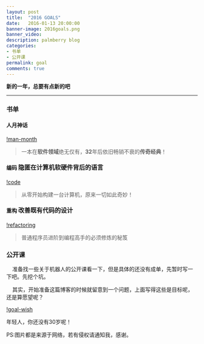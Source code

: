```yaml
---
layout: post
title:  "2016 GOALS"
date:   2016-01-13 20:00:00
banner-image: 2016goals.png
banner_video:
description: palmberry blog
categories:
- 书单
- 公开课
permalink: goal
comments: true
---
```


**新的一年，总要有点新的吧**

---

### 书单

#### 人月神话

[!man-month](http://7throbot.com/assets/images/goal/man-month.png)
> 一本在**软件领域**绝无仅有，**32**年后依旧畅销不衰的**传奇经典**！

#### 编码 <font size=3>隐匿在计算机软硬件背后的语言</font>

[!code](http://7throbot.com/assets/images/goal/code.jpg)
> 从零开始构建一台计算机，原来一切如此奇妙！

#### 重构 <font size=3>改善既有代码的设计</font>

[!refactoring](http://7throbot.com/assets/images/goal/refactoring.jpg)
> 普通程序员进阶到编程高手的必须修炼的秘笈

### 公开课

&#160;&#160;&#160;&#160;准备找一些关于机器人的公开课看一下，但是具体的还没有成单，先暂时写一下吧。先挖个坑。


&#160;&#160;&#160;&#160;其实，开始准备这篇博客的时候就留意到一个问题，上面写得这些是目标呢，还是算愿望呢？


[!goal-wish](http://7throbot.com/assets/images/goal/goal-wish.png)

年轻人，你还没有30岁呢！


PS:图片都是来源于网络，若有侵权请通知我，感谢。
